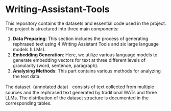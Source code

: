 # Writing-Assistant-Tools

This repository contains the datasets and essential code used in the project. The project is structured into three main components:

1. **Data Preparing**: This section includes the process of generating rephrased text using 4 Writing Assistant Tools and six large language models (LLMs).
2. **Embedding Generation**: Here, we utilize various language models to generate embedding vectors for text at three different levels of granularity (word, sentence, paragraph).
3. **Analysing Methods**: This part contains various methods for analyzing the text data.

The dataset（annotated data） consists of text collected from multiple sources and the rephrased text generated by traditional WATs and three LLMs. The distribution of the dataset structure is documented in the corresponding tables.
